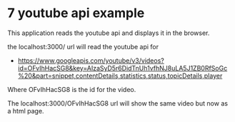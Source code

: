 # 7 youtube api example
This application reads the youtube api and displays it in the browser.

the localhost:3000/ url will read the youtube api for 
* https://www.googleapis.com/youtube/v3/videos?id=OFvIhHacSG8&key=AIzaSyD5r6DidTnUh1vfhNJ8uLA5J1ZB0RfSoGc%20&part=snippet,contentDetails,statistics,status,topicDetails,player

Where OFvIhHacSG8 is the id for the video.


The localhost:3000/OFvIhHacSG8 url will show the same video but now as a html page.



